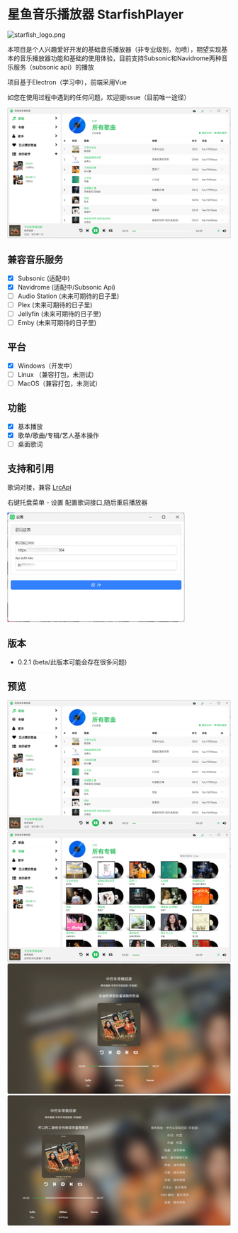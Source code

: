 # 星鱼音乐播放器 StarfishPlayer
![starfish_logo.png](public/starfish_logo.png)


本项目是个人兴趣爱好开发的基础音乐播放器（非专业级别，勿喷），期望实现基本的音乐播放器功能和基础的使用体验，目前支持Subsonic和Navidrome两种音乐服务（subsonic api）的播放

项目基于Electron（学习中），前端采用Vue

如您在使用过程中遇到的任何问题，欢迎提issue（目前唯一途径）

<img src="public/preview1.png" width="" height="">

## 兼容音乐服务
- [x] Subsonic (适配中)
- [x] Navidrome (适配中/Subsonic Api)
- [ ] Audio Station (未来可期待的日子里) 
- [ ] Plex  (未来可期待的日子里)
- [ ] Jellyfin  (未来可期待的日子里)
- [ ] Emby  (未来可期待的日子里)

## 平台
- [x] Windows（开发中）
- [ ] Linux （兼容打包，未测试）
- [ ] MacOS（兼容打包，未测试）

## 功能
- [x] 基本播放
- [X] 歌单/歌曲/专辑/艺人基本操作
- [ ] 桌面歌词

## 支持和引用
歌词对接，兼容 [LrcApi](https://github.com/HisAtri/LrcApi)

右键托盘菜单 - 设置 配置歌词接口,随后重启播放器

<img src="public/lyric_setting.png" width="400" height="">

## 版本
 - 0.2.1 (beta/此版本可能会存在很多问题)


## 预览
<img src="public/preview1.png" width="" height="">
<img src="public/preview2.png" width="" height="">
<img src="public/preview3.png" width="" height="">
<img src="public/preview4.png" width="" height="">
